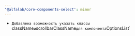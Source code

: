 ```yaml
---
'@alfalab/core-components-select': minor
---
```


-   `Добавлена возможность указать классы `className` и `scrollbarClassName` для компонента `OptionsList`
